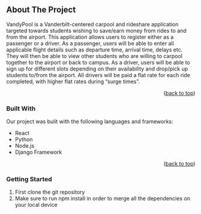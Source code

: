 <!-- ABOUT THE PROJECT -->
## About The Project

VandyPool is a Vanderbilt-centered carpool and rideshare application targeted towards students wishing to save/earn money from rides to and from the airport. This application allows users to register either as a passenger or a driver. As a passenger, users will be able to enter all applicable flight details such as departure time, arrival time, delays etc. They will then be able to view other students who are willing to carpool together to the airport or back to campus. As a driver, users will be able to sign up for different slots depending on their availability and drop/pick up students to/from the airport. All drivers will be paid a flat rate for each ride completed, with higher flat rates during “surge times”.  

<p align="right">(<a href="#readme-top">back to top</a>)</p>

### Built With

Our project was bulit with the following languages and frameworks:

* React
* Python
* Node.js
* Django Framework

<p align="right">(<a href="#readme-top">back to top</a>)</p>

### Getting Started

1. First clone the git repository
2. Make sure to run npm install in order to merge all the dependencies on your local device
